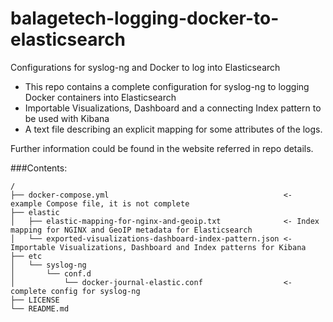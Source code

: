 # balagetech-logging-docker-to-elasticsearch
Configurations for syslog-ng and Docker to log into Elasticsearch

* This repo contains a complete configuration for syslog-ng to logging Docker containers into Elasticsearch
* Importable Visualizations, Dashboard and a connecting Index pattern to be used with Kibana
* A text file describing an explicit mapping for some attributes of the logs.

Further information could be found in the website referred in repo details.

###Contents:
```
/
├── docker-compose.yml                                       <- example Compose file, it is not complete
├── elastic
│   ├── elastic-mapping-for-nginx-and-geoip.txt              <- Index mapping for NGINX and GeoIP metadata for Elasticsearch
│   └── exported-visualizations-dashboard-index-pattern.json <- Importable Visualizations, Dashboard and Index patterns for Kibana
├── etc
│   └── syslog-ng
│       └── conf.d
│           └── docker-journal-elastic.conf                  <- complete config for syslog-ng
├── LICENSE
└── README.md
```
